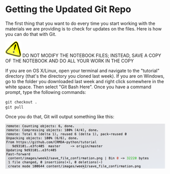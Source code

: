 # Getting the Updated Git Repo

The first thing that you want to do every time you start working with the materials we are providing is to check for updates on the files. Here is how you can do that with Git. 

![caution](https://github.com/CRMDA-python/tutorial/blob/master/content/images/caution-h50.png) DO NOT MODIFY THE NOTEBOOK FILES; INSTEAD, SAVE A COPY OF THE NOTEBOOK AND DO ALL YOUR WORK IN THE COPY

If you are on OS X/Linux, open your terminal and navigate to the "tutorial" directory (that's the directory you cloned last week). If you are on Windows, go to the folder you downloaded last week and right click somewhere in the white space. Then select "Git Bash Here". Once you have a command prompt, type the following commands:

```git
git checkout .  
git pull
```

Once you do that, Git will output something like this:

![git_pull_output](https://github.com/CRMDA-python/tutorial/blob/master/content/images/week2/git_pull_output.png)
